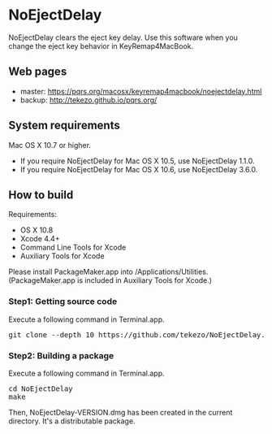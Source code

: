 NoEjectDelay
============

NoEjectDelay clears the eject key delay.
Use this software when you change the eject key behavior in KeyRemap4MacBook.


Web pages
---------

* master: https://pqrs.org/macosx/keyremap4macbook/noejectdelay.html
* backup: http://tekezo.github.io/pqrs.org/


System requirements
-------------------

Mac OS X 10.7 or higher.

* If you require NoEjectDelay for Mac OS X 10.5, use NoEjectDelay 1.1.0.
* If you require NoEjectDelay for Mac OS X 10.6, use NoEjectDelay 3.6.0.


How to build
------------

Requirements:

* OS X 10.8
* Xcode 4.4+
* Command Line Tools for Xcode
* Auxiliary Tools for Xcode

Please install PackageMaker.app into /Applications/Utilities.
(PackageMaker.app is included in Auxiliary Tools for Xcode.)

### Step1: Getting source code

Execute a following command in Terminal.app.

<pre>
git clone --depth 10 https://github.com/tekezo/NoEjectDelay.git
</pre>

### Step2: Building a package

Execute a following command in Terminal.app.

<pre>
cd NoEjectDelay
make
</pre>

Then, NoEjectDelay-VERSION.dmg has been created in the current directory.
It's a distributable package.
